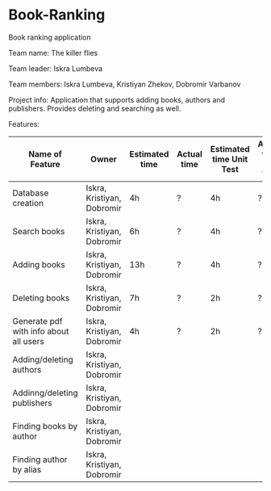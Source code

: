 # Book-Ranking

Book ranking application

Team name: The killer flies

Team leader: Iskra Lumbeva

Team members: Iskra Lumbeva, Kristiyan Zhekov, Dobromir Varbanov

Project info: Application that supports adding books, authors and publishers. Provides deleting and searching as well.

Features:

| Name of Feature  | Owner | Estimated time | Actual time | Estimated time Unit Test | Actual time Unit Test |
| -------------    | ------------- |-------------    | ------------- |-------------    | -------------       |
| Database creation| Iskra, Kristiyan, Dobromir|  4h |      ?         |    4h    |          ?               |
| Search books   | Iskra, Kristiyan, Dobromir  | 6h |      ?         |    4h    |          ?               |
| Adding books   | Iskra, Kristiyan, Dobromir  |  13h |      ?         |    4h    |          ?               |
| Deleting books   | Iskra, Kristiyan, Dobromir  |  7h |      ?         |    2h    |          ?              |
| Generate pdf with info about all users  | Iskra, Kristiyan, Dobromir  |  4h |      ?         |    2h    |          ?     |
|Adding/deleting authors| Iskra, Kristiyan, Dobromir|
|Addinng/deleting publishers| Iskra, Kristiyan, Dobromir|
|Finding books by author| Iskra, Kristiyan, Dobromir|
|Finding author by alias| Iskra, Kristiyan, Dobromir|

